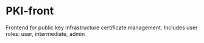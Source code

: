 # PKI-front
Frontend for public key infrastructure certificate management. Includes user roles: user, intermediate, admin

